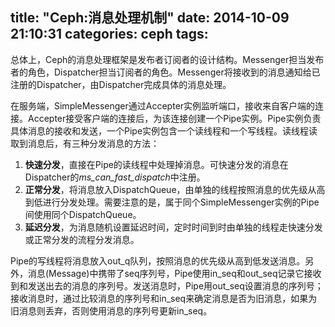 title: "Ceph:消息处理机制"
date: 2014-10-09 21:10:31
categories: ceph
tags:
---


总体上，Ceph的消息处理框架是发布者订阅者的设计结构。Messenger担当发布者的角色，Dispatcher担当订阅者的角色。Messenger将接收到的消息通知给已注册的Dispatcher，由Dispatcher完成具体的消息处理。

<!--more-->

在服务端，SimpleMessenger通过Accepter实例监听端口，接收来自客户端的连接。Accepter接受客户端的连接后，为该连接创建一个Pipe实例。Pipe实例负责具体消息的接收和发送，一个Pipe实例包含一个读线程和一个写线程。读线程读取到消息后，有三种分发消息的方法：

1. **快速分发**，直接在Pipe的读线程中处理掉消息。可快速分发的消息在Dispatcher的*ms_can_fast_dispatch*中注册。     
2. **正常分发**，将消息放入DispatchQueue，由单独的线程按照消息的优先级从高到低进行分发处理。需要注意的是，属于同个SimpleMessenger实例的Pipe间使用同个DispatchQueue。
3. **延迟分发**，为消息随机设置延迟时间，定时时间到时由单独的线程走快速分发或正常分发的流程分发消息。          

Pipe的写线程将消息放入out_q队列，按照消息的优先级从高到低发送消息。另外，消息(Message)中携带了seq序列号，Pipe使用in_seq和out_seq记录它接收到和发送出去的消息的序列号。发送消息时，Pipe用out_seq设置消息的序列号；接收消息时，通过比较消息的序列号和in_seq来确定消息是否为旧消息，如果为旧消息则丢弃，否则使用消息的序列号更新in_seq。

